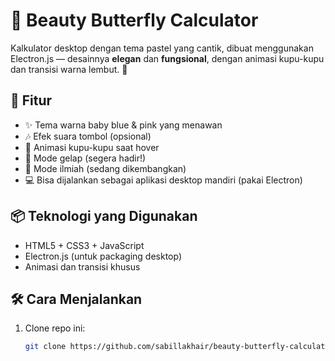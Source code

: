 # 🦋 Beauty Butterfly Calculator

Kalkulator desktop dengan tema pastel yang cantik, dibuat menggunakan Electron.js — desainnya **elegan** dan **fungsional**, dengan animasi kupu-kupu dan transisi warna lembut. 🧁

## 🎀 Fitur

- ✨ Tema warna baby blue & pink yang menawan
- 🎶 Efek suara tombol (opsional)
- 🦋 Animasi kupu-kupu saat hover
- 🌙 Mode gelap (segera hadir!)
- 🧮 Mode ilmiah (sedang dikembangkan)
- 💻 Bisa dijalankan sebagai aplikasi desktop mandiri (pakai Electron)

## 📦 Teknologi yang Digunakan

- HTML5 + CSS3 + JavaScript
- Electron.js (untuk packaging desktop)
- Animasi dan transisi khusus

## 🛠 Cara Menjalankan

1. Clone repo ini:
   ```bash
   git clone https://github.com/sabillakhair/beauty-butterfly-calculator.git
